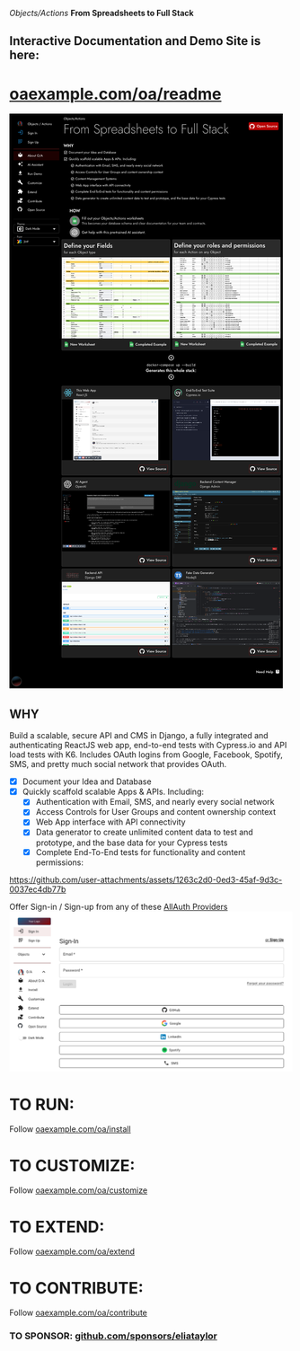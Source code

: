 _Objects/Actions_
**From Spreadsheets to Full Stack**

## Interactive Documentation and Demo Site is here: 
# [oaexample.com/oa/readme](https://oaexample.com/oa/readme)

![readme.png](docs/images/readme.png)

## WHY
Build a scalable, secure API and CMS in Django, a fully integrated and authenticating ReactJS web app, end-to-end tests with Cypress.io and API load tests with K6. Includes OAuth logins from Google, Facebook, Spotify, SMS, and pretty much social network that provides OAuth.

- [x] Document your Idea and Database
- [x] Quickly scaffold scalable Apps & APIs. Including:
  - [x] Authentication with Email, SMS, and nearly every social network
  - [x] Access Controls for User Groups and content ownership context
  - [x] Web App interface with API connectivity
  - [x] Data generator to create unlimited content data to test and prototype, and the base data for your Cypress tests 
  - [x] Complete End-To-End tests for functionality and content permissions:

https://github.com/user-attachments/assets/1263c2d0-0ed3-45af-9d3c-0037ec4db77b

Offer Sign-in / Sign-up from any of these [AllAuth Providers](https://docs.allauth.org/en/dev/socialaccount/providers/index.html)
![sign-in-page.png](docs/images/sign-in-page.png)


# TO RUN:
Follow [oaexample.com/oa/install](https://oaexample.com/oa/install)  

# TO CUSTOMIZE:
Follow [oaexample.com/oa/customize](https://oaexample.com/oa/customize)

# TO EXTEND:
Follow [oaexample.com/oa/extend](https://oaexample.com/oa/extend)

# TO CONTRIBUTE:
Follow [oaexample.com/oa/contribute](https://oaexample.com/oa/contribute)

### TO SPONSOR: [github.com/sponsors/eliataylor](https://github.com/sponsors/eliataylor)
